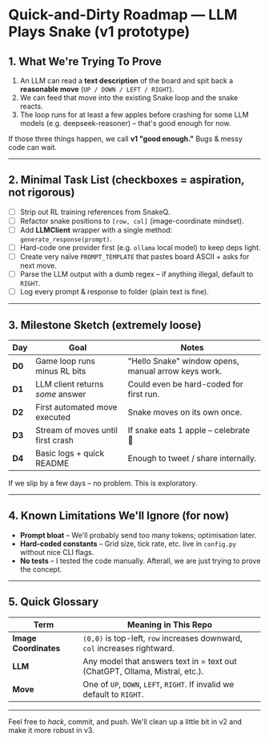 # Quick-and-Dirty Roadmap — LLM Plays Snake (v1 prototype)


## 1. What We're Trying To Prove

1. An LLM can read a **text description** of the board and spit back a **reasonable move** (`UP / DOWN / LEFT / RIGHT`).
2. We can feed that move into the existing Snake loop and the snake reacts.
3. The loop runs for at least a few apples before crashing for some LLM models (e.g. deepseek-reasoner) – that's good enough for now.

If those three things happen, we call **v1 "good enough."**  Bugs & messy code can wait.

---

## 2. Minimal Task List (checkboxes = aspiration, not rigorous)

- [ ] Strip out RL training references from SnakeQ.
- [ ] Refactor snake positions to `[row, col]` (image-coordinate mindset).
- [ ] Add **LLMClient** wrapper with a single method: `generate_response(prompt)`.
- [ ] Hard-code one provider first (e.g. `ollama` local model) to keep deps light.
- [ ] Create very naïve `PROMPT_TEMPLATE` that pastes board ASCII + asks for next move.
- [ ] Parse the LLM output with a dumb regex – if anything illegal, default to `RIGHT`.
- [ ] Log every prompt & response to folder (plain text is fine).

---

## 3. Milestone Sketch (extremely loose)

| Day | Goal | Notes |
|-----|------|-------|
| **D0** | Game loop runs minus RL bits | "Hello Snake" window opens, manual arrow keys work. |
| **D1** | LLM client returns *some* answer | Could even be hard-coded for first run. |
| **D2** | First automated move executed | Snake moves on its own once. |
| **D3** | Stream of moves until first crash | If snake eats 1 apple – celebrate 🎉 |
| **D4** | Basic logs + quick README  | Enough to tweet / share internally. |

If we slip by a few days – no problem.  This is exploratory.

---

## 4. Known Limitations We'll Ignore (for now)

* **Prompt bloat** – We'll probably send too many tokens; optimisation later.
* **Hard-coded constants** – Grid size, tick rate, etc. live in `config.py` without nice CLI flags.
* **No tests** – I tested the code manually. Afterall, we are just trying to prove the concept.

---

## 5. Quick Glossary

| Term | Meaning in This Repo |
|------|----------------------|
| **Image Coordinates** | `(0,0)` is top-left, `row` increases downward, `col` increases rightward. |
| **LLM** | Any model that answers text in = text out (ChatGPT, Ollama, Mistral, etc.). |
| **Move** | One of `UP`, `DOWN`, `LEFT`, `RIGHT`.  If invalid we default to `RIGHT`. |

---

Feel free to _hack_, commit, and push.  We'll clean up a little bit in v2 and make it more robust in v3.








